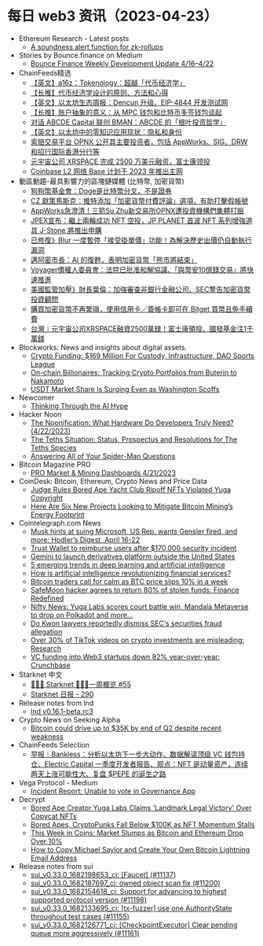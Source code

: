 # 每日 web3 资讯（2023-04-23）

- Ethereum Research - Latest posts
  - [A soundness alert function for zk-rollups](https://ethresear.ch/t/a-soundness-alert-function-for-zk-rollups/15377/3)
- Stories by Bounce.finance on Medium
  - [Bounce Finance Weekly Development Update 4/16–4/22](https://bouncefinance.medium.com/bounce-finance-weekly-development-update-4-16-4-22-c63c3d00089e?source=rss-74b4e5aa79f6------2)
- ChainFeeds精选
  - [【英文】a16z：Tokenology：超越「代币经济学」](https://a16zcrypto.com/content/article/beyond-tokenomics-tokenology/)
  - [【长推】代币经济学设计的原则、方法和心得](https://twitter.com/0xNing0x/status/1648871420943032320)
  - [【英文】以太坊生态周报：Dencun 升级、EIP-4844 开发测试网](https://weekinethereumnews.com/week-in-ethereum-news-april-22-2023/)
  - [【长推】账户抽象的意义：从 MPC 钱包和比特币多签钱包谈起](https://twitter.com/AurtrianAjian/status/1648883136003182595)
  - [对话 ABCDE Capital 联创 BMAN：ABCDE 的「根叶投资哲学」](https://www.theblockbeats.info/news/36719)
  - [【英文】以太坊中的零知识应用现状：隐私和身份](https://mirror.xyz/andyguzman.eth/ZZRLBlx2KjlNnQ84v1doMKg_8QO-XRjYxFfT1Fm_ZDw)
  - [索赔交易平台 OPNX 公开其主要投资者，包括 AppWorks、SIG、DRW 和招行国际香港分行等](https://twitter.com/OPNX_Official/status/1649426185015685126)
  - [元宇宙公司 XRSPACE 完成 2500 万美元融资，富士康领投](https://www.nftgators.com/xrspace-raises-25m-to-develop-3d-live-experiences-in-the-metaverse/)
  - [Coinbase L2 网络 Base 计划于 2023 年推出主网](https://techcrunch.com/2023/04/21/coinbases-layer-2-blockchain-base-plans-for-2023-mainnet-launch/)
- 動區動趨-最具影響力的區塊鏈媒體 (比特幣, 加密貨幣)
  - [狗狗幣基金會：Doge是比特幣分叉，不是證券](https://www.blocktempo.com/dogecoin-is-a-fork-of-bitcoin-cant-be-classified-as-a-security/)
  - [CZ 獻策馬斯克：推特添加「加密貨幣付費評論」選項，有助打擊假帳號](https://www.blocktempo.com/cz-suggests-twitter-add-option-people-you-dont-follow-must-pay-to-comment/)
  - [AppWorks急澄清！三箭Su Zhu新交易所OPNX遭投資機構們集體打臉](https://www.blocktempo.com/appworksdrw-nascent-miax-and-susquehanna-deny-investment-in-opnx/)
  - [JPEX宣布：繼上兩輪成功 NFT 空投，JP PLANET 首波 NFT 系列增強道具 J-Stone 將推出申購](https://www.blocktempo.com/jp-planet-first-wave-of-nft-enhanced-props-j-stone-will-soon-be-available/)
  - [已修復》Blur 一度暫停「接受掛單價」功能！為解決歷史出價仍自動執行漏洞](https://www.blocktempo.com/blur-disabled-bid-accept-functionality-in-response-to-a-bug/)
  - [邁阿密市長：AI 的復甦，表明加密貨幣「熊市將結束」](https://www.blocktempo.com/miami-mayor-thinks-resurgence-of-ai-sign-that-crypto-winter-will-end/)
  - [Voyager債權人委員會：法院已批准和解協議、「與幣安10億鎂交易」將快速推進](https://www.blocktempo.com/voyager-ucc-the-district-court-entered-an-order-approving-the-settlement/)
  - [美國監管加壓》財長葉倫：加強審查非銀行金融公司、SEC警告加密貨幣投資顧問](https://www.blocktempo.com/janet-yellen-announced-new-tougher-scrutiny-of-nonbank-financial-companies/)
  - [購買加密貨幣不再繁瑣，使用信用卡／簽帳卡即可在 Bitget 買幣且免手續費](https://www.blocktempo.com/bitget-users-can-buy-crypto-directly-via-credit-card-or-debit-card/)
  - [台灣｜元宇宙公司XRSPACE融資2500萬鎂！富士康領投、國發基金注1千萬鎂](https://www.blocktempo.com/taiwan-yuan-universe-company-xrspace-raises-us25-million/)
- Blockworks: News and insights about digital assets.
  - [Crypto Funding: $169 Million For Custody, Infrastructure, DAO Sports League](https://blockworks.co/news/crypto-funding-custody-infrastructure-dao-sports-league)
  - [On-chain Billionaires: Tracking Crypto Portfolios from Buterin to Nakamoto](https://blockworks.co/news/on-chain-billionaires-buterin-nakamoto)
  - [USDT Market Share Is Surging Even as Washington Scoffs](https://blockworks.co/news/usdt-market-share-all-time-high)
- Newcomer
  - [Thinking Through the AI Hype](https://www.newcomer.co/p/thinking-through-the-ai-hype)
- Hacker Noon
  - [The Noonification: What Hardware Do Developers Truly Need? (4/22/2023)](https://hackernoon.com/4-22-2023-noonification?source=rss)
  - [The Teths Situation: Status, Prospectus and Resolutions for The Teths Species](https://hackernoon.com/the-teths-situation-status-prospectus-and-resolutions-for-the-teths-species?source=rss)
  - [Answering All of Your Spider-Man Questions](https://hackernoon.com/answering-all-of-your-spider-man-questions?source=rss)
- Bitcoin Magazine PRO
  - [PRO Market & Mining Dashboards 4/21/2023](https://bmpro.substack.com/p/pro-market-and-mining-dashboards-april-21)
- CoinDesk: Bitcoin, Ethereum, Crypto News and Price Data
  - [Judge Rules Bored Ape Yacht Club Ripoff NFTs Violated Yuga Copyright](https://www.coindesk.com/web3/2023/04/22/judge-rules-bored-ape-yacht-club-ripoff-nfts-violated-yuga-copyright/?utm_medium=referral&utm_source=rss&utm_campaign=headlines)
  - [Here Are Six New Projects Looking to Mitigate Bitcoin Mining’s Energy Footprint](https://www.coindesk.com/business/2023/04/22/here-are-six-new-projects-looking-to-mitigate-bitcoin-minings-energy-footprint/?utm_medium=referral&utm_source=rss&utm_campaign=headlines)
- Cointelegraph.com News
  - [Musk hints at suing Microsoft, US Rep. wants Gensler fired, and more: Hodler’s Digest, April 16-22](https://cointelegraph.com/magazine/musk-hints-suing-microsoft-us-rep-wants-gensler-fired-a-hodlers-digest-april-16-22/)
  - [Trust Wallet to reimburse users after $170,000 security incident](https://cointelegraph.com/news/trust-wallet-to-reimburse-users-after-170-000-security-incident)
  - [Gemini to launch derivatives platform outside the United States](https://cointelegraph.com/news/gemini-to-launch-derivatives-platform-outside-the-united-states)
  - [5 emerging trends in deep learning and artificial intelligence](https://cointelegraph.com/news/5-emerging-trends-in-deep-learning-and-artificial-intelligence)
  - [How is artificial intelligence revolutionizing financial services?](https://cointelegraph.com/explained/how-is-artificial-intelligence-revolutionizing-financial-services)
  - [Bitcoin traders call for calm as BTC price slips 10% in a week](https://cointelegraph.com/news/bitcoin-traders-call-for-calm-as-btc-price-slips-10-in-a-week)
  - [SafeMoon hacker agrees to return 80% of stolen funds: Finance Redefined](https://cointelegraph.com/news/safemoon-hacker-agrees-to-return-80-of-stolen-funds-finance-redefined)
  - [Nifty News: Yuga Labs scores court battle win, Mandala Metaverse to drop on Polkadot and more…](https://cointelegraph.com/news/nifty-news-yuga-labs-scores-court-battle-win-mandala-metaverse-to-drop-on-polkadot-and-more)
  - [Do Kwon lawyers reportedly dismiss SEC‘s securities fraud allegation](https://cointelegraph.com/news/do-kwon-lawyers-reportedly-dismiss-sec-s-securities-fraud-allegation)
  - [Over 30% of TikTok videos on crypto investments are misleading: Research](https://cointelegraph.com/news/over-30-tiktok-videos-on-crypto-investments-are-misleading-research)
  - [VC funding into Web3 startups down 82% year-over-year: Crunchbase](https://cointelegraph.com/news/vc-funding-into-web3-start-ups-down-82-year-over-year-crunchbase)
- Starknet 中文
  - [👩🏽‍🚀 Starknet 👨🏽‍🚀一周概览 #55](https://starknetzh.substack.com/p/starknet-55-a1c)
  - [Starknet 日报 - 290](https://starknetzh.substack.com/p/starknet-290)
- Release notes from lnd
  - [lnd v0.16.1-beta.rc3](https://github.com/lightningnetwork/lnd/releases/tag/v0.16.1-beta.rc3)
- Crypto News on Seeking Alpha
  - [Bitcoin could drive up to $35K by end of Q2 despite recent weakness](https://seekingalpha.com/news/3958779-bitcoin-could-drive-up-to-35k-by-end-of-q2-despite-recent-weakness?utm_source=feed_news_crypto&utm_medium=referral)
- ChainFeeds Selection
  - [早报｜Bankless：分析以太坊下一步大动作、数据解读顶级 VC 钱包持仓、Electric Capital 一季度开发者报告、观点：NFT 是动量资产，连续两天上涨可能性大、复盘 $PEPE 的诞生之路](https://chainfeeds.substack.com/p/bankless-vc-electric-capital-nft)
- Vega Protocol - Medium
  - [Incident Report: Unable to vote in Governance App](https://blog.vega.xyz/incident-report-unable-to-vote-in-governance-app-5956ca6479cf?source=rss----ac3f275d266f---4)
- Decrypt
  - [Bored Ape Creator Yuga Labs Claims 'Landmark Legal Victory' Over Copycat NFTs](https://decrypt.co/137577/bored-ape-creator-yuga-labs-claims-landmark-legal-victory-over-copycat-nfts)
  - [Bored Apes, CryptoPunks Fall Below $100K as NFT Momentum Stalls](https://decrypt.co/137545/bored-apes-cryptopunks-fall-below-100k-nft-momentum-stalls)
  - [This Week in Coins: Market Slumps as Bitcoin and Ethereum Drop Over 10%](https://decrypt.co/137574/this-week-in-coins-bitcoin-ethereum-crash-bittrex-sec-gensler-hearings)
  - [How to Copy Michael Saylor and Create Your Own Bitcoin Lightning Email Address](https://decrypt.co/137557/how-michael-saylor-create-bitcoin-lightning-email-address)
- Release notes from sui
  - [sui_v0.33.0_1682198653_ci: [Faucet] (#11137)](https://github.com/MystenLabs/sui/releases/tag/sui_v0.33.0_1682198653_ci)
  - [sui_v0.33.0_1682187697_ci: owned object scan fix (#11200)](https://github.com/MystenLabs/sui/releases/tag/sui_v0.33.0_1682187697_ci)
  - [sui_v0.33.0_1682154618_ci: Support for advancing to highest supported protocol version (#11198)](https://github.com/MystenLabs/sui/releases/tag/sui_v0.33.0_1682154618_ci)
  - [sui_v0.33.0_1682133695_ci: [tx-fuzzer] use one AuthorityState throughout test cases (#11155)](https://github.com/MystenLabs/sui/releases/tag/sui_v0.33.0_1682133695_ci)
  - [sui_v0.33.0_1682126771_ci: [CheckpointExecutor] Clear pending queue more aggressively (#11161)](https://github.com/MystenLabs/sui/releases/tag/sui_v0.33.0_1682126771_ci)
